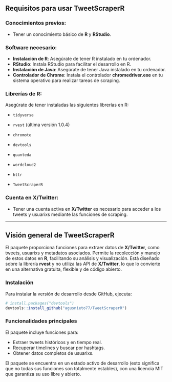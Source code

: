 ## Requisitos para usar **TweetScraperR**

### Conocimientos previos:
- Tener un conocimiento básico de **R** y **RStudio**.

### Software necesario:
- **Instalación de R**: Asegúrate de tener R instalado en tu ordenador.
- **RStudio**: Instala RStudio para facilitar el desarrollo en R.
- **Instalación de Java**: Asegúrate de tener Java instalado en tu ordenador.
- **Controlador de Chrome**: Instala el controlador **chromedriver.exe** en tu sistema operativo para realizar tareas de scraping.

### Librerías de R:
Asegúrate de tener instaladas las siguientes librerías en R:

- `tidyverse`

- `rvest` (última versión 1.0.4)

- `chromote`

- `devtools`

- `quanteda`

- `wordcloud2`

- `httr`

- `TweetScraperR`

### Cuenta en X/Twitter:
- Tener una cuenta activa en **X/Twitter** es necesario para acceder a los tweets y usuarixs mediante las funciones de scraping.

---

## Visión general de **TweetScraperR**

El paquete proporciona funciones para extraer datos de **X/Twitter**, como tweets, usuarixs y metadatos asociados. Permite la recolección y manejo de estos datos en **R**, facilitando su análisis y visualización. Está diseñado sobre la librería **rvest** y no utiliza las API de **X/Twitter**, lo que lo convierte en una alternativa gratuita, flexible y de código abierto.


### Instalación

Para instalar la versión de desarrollo desde GitHub, ejecuta:

```r
# install.packages("devtools")
devtools::install_github("agusnieto77/TweetScraperR")
```

### Funcionalidades principales

El paquete incluye funciones para:

- Extraer tweets históricos y en tiempo real.
- Recuperar timelines y buscar por hashtags.
- Obtener datos completos de usuarixs.

El paquete se encuentra en un estado activo de desarrollo (esto significa que no todas sus funciones son totalmente estables), con una licencia MIT que garantiza su uso libre y abierto.
